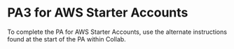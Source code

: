 # PA3 for AWS Starter Accounts

To complete the PA for AWS Starter Accounts, use the alternate instructions found at the start of the PA within Collab.
